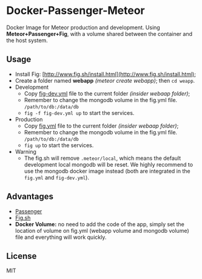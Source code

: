 # Docker-Passenger-Meteor

Docker Image for Meteor production and development. Using **Meteor+Passenger+Fig**, with a volume shared between the container and the host system.

## Usage
- Install Fig: [http://www.fig.sh/install.html](http://www.fig.sh/install.html);
- Create a folder named **webapp** *(meteor create webapp)*; then `cd weapp`.
- Development
    - Copy [fig-dev.yml](https://raw.githubusercontent.com/zhouzhuojie/docker-passenger-meteor/master/fig-dev.yml) file to the current folder *(insider webaap folder)*;
    - Remember to change the mongodb volume in the fig.yml file. `/path/to/db:/data/db`
    - `fig -f fig-dev.yml up` to start the services.
- Production
    - Copy [fig.yml](https://raw.githubusercontent.com/zhouzhuojie/docker-passenger-meteor/master/fig.yml) file to the current folder *(insider webaap folder)*;
    - Remember to change the mongodb volume in the fig.yml file. `/path/to/db:/data/db`
    - `fig up` to start the services.
- Warning
    - The fig.sh will remove `.meteor/local`, which means the default development local mongodb will be reset. We highly recommend to use the mongodb docker image instead (both are integrated in the `fig.yml` and `fig-dev.yml`). 


## Advantages
- [Passenger](https://github.com/phusion/passenger/wiki/Phusion-Passenger:-Meteor-tutorial)
- [Fig.sh](http://www.fig.sh/)
- **Docker Volume:** no need to add the code of the app, simply set the location of volume on fig.yml (webapp volume and mongodb volume) file and everything will work quickly.

## License
MIT
